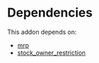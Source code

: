 # Dependencies

This addon depends on:

- [mrp](https://github.com/bringout/oca-ocb-mrp/tree/2829be3138755add397c1199488f39925393daaf/odoo-bringout-oca-ocb-mrp)
- [stock_owner_restriction](https://github.com/bringout/oca-workflow-process)
